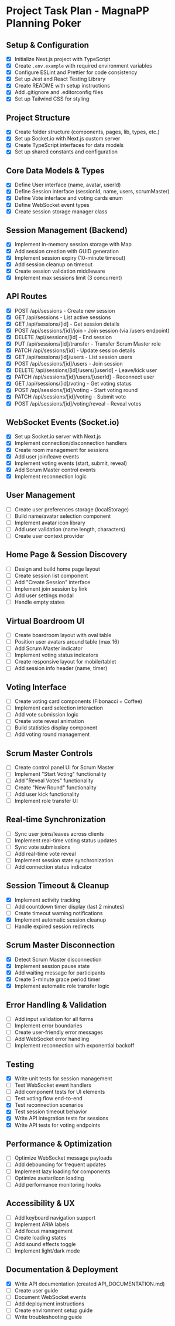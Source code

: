 # Project Task Plan - MagnaPP Planning Poker

## Setup & Configuration
- [x] Initialize Next.js project with TypeScript
- [x] Create `.env.example` with required environment variables
- [x] Configure ESLint and Prettier for code consistency
- [x] Set up Jest and React Testing Library
- [x] Create README with setup instructions
- [x] Add .gitignore and .editorconfig files
- [x] Set up Tailwind CSS for styling

## Project Structure
- [x] Create folder structure (components, pages, lib, types, etc.)
- [x] Set up Socket.io with Next.js custom server
- [x] Create TypeScript interfaces for data models
- [x] Set up shared constants and configuration

## Core Data Models & Types
- [x] Define User interface (name, avatar, userId)
- [x] Define Session interface (sessionId, name, users, scrumMaster)
- [x] Define Vote interface and voting cards enum
- [x] Define WebSocket event types
- [x] Create session storage manager class

## Session Management (Backend)
- [x] Implement in-memory session storage with Map
- [x] Add session creation with GUID generation
- [x] Implement session expiry (10-minute timeout)
- [x] Add session cleanup on timeout
- [x] Create session validation middleware
- [x] Implement max sessions limit (3 concurrent)

## API Routes
- [x] POST /api/sessions - Create new session
- [x] GET /api/sessions - List active sessions
- [x] GET /api/sessions/[id] - Get session details
- [x] POST /api/sessions/[id]/join - Join session (via /users endpoint)
- [x] DELETE /api/sessions/[id] - End session
- [x] PUT /api/sessions/[id]/transfer - Transfer Scrum Master role
- [x] PATCH /api/sessions/[id] - Update session details
- [x] GET /api/sessions/[id]/users - List session users
- [x] POST /api/sessions/[id]/users - Join session
- [x] DELETE /api/sessions/[id]/users/[userId] - Leave/kick user
- [x] PATCH /api/sessions/[id]/users/[userId] - Reconnect user
- [x] GET /api/sessions/[id]/voting - Get voting status
- [x] POST /api/sessions/[id]/voting - Start voting round
- [x] PATCH /api/sessions/[id]/voting - Submit vote
- [x] POST /api/sessions/[id]/voting/reveal - Reveal votes

## WebSocket Events (Socket.io)
- [x] Set up Socket.io server with Next.js
- [x] Implement connection/disconnection handlers
- [x] Create room management for sessions
- [x] Add user join/leave events
- [x] Implement voting events (start, submit, reveal)
- [x] Add Scrum Master control events
- [x] Implement reconnection logic

## User Management
- [ ] Create user preferences storage (localStorage)
- [ ] Build name/avatar selection component
- [ ] Implement avatar icon library
- [ ] Add user validation (name length, characters)
- [ ] Create user context provider

## Home Page & Session Discovery
- [ ] Design and build home page layout
- [ ] Create session list component
- [ ] Add "Create Session" interface
- [ ] Implement join session by link
- [ ] Add user settings modal
- [ ] Handle empty states

## Virtual Boardroom UI
- [ ] Create boardroom layout with oval table
- [ ] Position user avatars around table (max 16)
- [ ] Add Scrum Master indicator
- [ ] Implement voting status indicators
- [ ] Create responsive layout for mobile/tablet
- [ ] Add session info header (name, timer)

## Voting Interface
- [ ] Create voting card components (Fibonacci + Coffee)
- [ ] Implement card selection interaction
- [ ] Add vote submission logic
- [ ] Create vote reveal animation
- [ ] Build statistics display component
- [ ] Add voting round management

## Scrum Master Controls
- [ ] Create control panel UI for Scrum Master
- [ ] Implement "Start Voting" functionality
- [ ] Add "Reveal Votes" functionality  
- [ ] Create "New Round" functionality
- [ ] Add user kick functionality
- [ ] Implement role transfer UI

## Real-time Synchronization
- [ ] Sync user joins/leaves across clients
- [ ] Implement real-time voting status updates
- [ ] Sync vote submissions
- [ ] Add real-time vote reveal
- [ ] Implement session state synchronization
- [ ] Add connection status indicator

## Session Timeout & Cleanup
- [x] Implement activity tracking
- [ ] Add countdown timer display (last 2 minutes)
- [ ] Create timeout warning notifications
- [x] Implement automatic session cleanup
- [ ] Handle expired session redirects

## Scrum Master Disconnection
- [x] Detect Scrum Master disconnection
- [x] Implement session pause state
- [x] Add waiting message for participants
- [x] Create 5-minute grace period timer
- [x] Implement automatic role transfer logic

## Error Handling & Validation
- [ ] Add input validation for all forms
- [ ] Implement error boundaries
- [ ] Create user-friendly error messages
- [ ] Add WebSocket error handling
- [ ] Implement reconnection with exponential backoff

## Testing
- [x] Write unit tests for session management
- [ ] Test WebSocket event handlers
- [ ] Add component tests for UI elements
- [ ] Test voting flow end-to-end
- [x] Test reconnection scenarios
- [x] Test session timeout behavior
- [x] Write API integration tests for sessions
- [x] Write API tests for voting endpoints

## Performance & Optimization
- [ ] Optimize WebSocket message payloads
- [ ] Add debouncing for frequent updates
- [ ] Implement lazy loading for components
- [ ] Optimize avatar/icon loading
- [ ] Add performance monitoring hooks

## Accessibility & UX
- [ ] Add keyboard navigation support
- [ ] Implement ARIA labels
- [ ] Add focus management
- [ ] Create loading states
- [ ] Add sound effects toggle
- [ ] Implement light/dark mode

## Documentation & Deployment
- [x] Write API documentation (created API_DOCUMENTATION.md)
- [ ] Create user guide
- [ ] Document WebSocket events
- [ ] Add deployment instructions
- [ ] Create environment setup guide
- [ ] Write troubleshooting guide